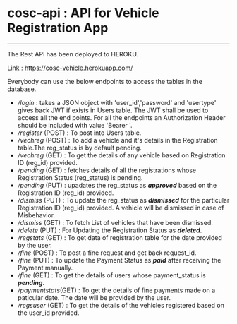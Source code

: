 # cosc-api : API for Vehicle Registration App
-------------------------------------------
The Rest API has been deployed to HEROKU.

Link : https://cosc-vehicle.herokuapp.com/

Everybody can use the below endpoints to access the tables in the database.

* _/login_             : takes a JSON object with 'user_id','password' and 'usertype' gives back JWT if exists in Users table. The JWT shall be used to access all the end points. 
                         For all the endpoints an Authorization Header should be included with value 'Bearer <JWT>'.
* _/register_ (POST)   : To post into Users table.
* _/vechreg_ (POST)    : To add a vehicle and it's details in the Registration table.The reg_status is by default pending.
* _/vechreg_ (GET)     : To get the details of any vehicle based on Registration ID (reg_id) provided.
* _/pending_ (GET)     : fetches details of all the registrations whose Registration Status (reg_status) is pending.
* _/pending_ (PUT)     : upadates the reg_status as **_approved_** based on the Registration ID (reg_id) provided. 
* _/dismiss_ (PUT)     : To update the reg_status as **_dismissed_** for the particular Registration ID (reg_id) provided.
                         A vehicle will be dismissed in case of Misbehavior.
* _/dismiss_ (GET)     : To fetch List of vehicles that have been dismissed.
* _/delete_ (PUT)      : For Updating the Registration Status as **_deleted_**.
* _/regstats_ (GET)    : To get data of registration table for the date provided by the user.
* _/fine_ (POST)       : To post a fine request and get back request_id.
* _/fine_ (PUT)        : To update the Payment Status as **_paid_** after receiving the Payment manually.
* _/fine_ (GET)        : To get the details of users whose payment_status is **_pending_**.
* _/paymentstats_(GET) : To get the details of fine payments made on a paticular date. The date will be provided by the user.
* _/regsuser_ (GET)    : To get the details of the vehicles registered based on the user_id provided.
